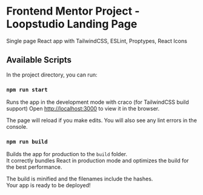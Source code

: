 # Frontend Mentor Project - Loopstudio Landing Page

Single page React app with TailwindCSS, ESLint, Proptypes, React Icons

## Available Scripts

In the project directory, you can run:

### `npm run start`

Runs the app in the development mode with craco (for TailwindCSS build support)
Open [http://localhost:3000](http://localhost:3000) to view it in the browser.

The page will reload if you make edits.
You will also see any lint errors in the console.

### `npm run build`

Builds the app for production to the `build` folder.\
It correctly bundles React in production mode and optimizes the build for the best performance.

The build is minified and the filenames include the hashes.\
Your app is ready to be deployed!